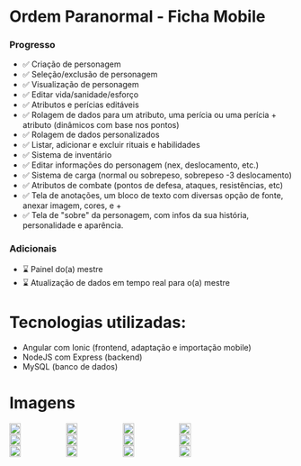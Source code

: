# Ordem Paranormal - Ficha Mobile

### Progresso

- ✅ Criação de personagem 
- ✅ Seleção/exclusão de personagem
- ✅ Visualização de personagem
- ✅ Editar vida/sanidade/esforço
- ✅ Atributos e perícias editáveis
- ✅ Rolagem de dados para um atributo, uma perícia ou uma perícia + atributo (dinâmicos com base nos pontos)
- ✅ Rolagem de dados personalizados
- ✅ Listar, adicionar e excluir rituais e habilidades
- ✅ Sistema de inventário
- ✅ Editar informações do personagem (nex, deslocamento, etc.)
- ✅ Sistema de carga (normal ou sobrepeso, sobrepeso -3 deslocamento)
- ✅ Atributos de combate (pontos de defesa, ataques, resistências, etc)
- ✅ Tela de anotações, um bloco de texto com diversas opção de fonte, anexar imagem, cores, e +
- ✅ Tela de "sobre" da personagem, com infos da sua história, personalidade e aparência.

### Adicionais

- ⌛ Painel do(a) mestre
- ⌛ Atualização de dados em tempo real para o(a) mestre

# Tecnologias utilizadas:
- Angular com Ionic (frontend, adaptação e importação mobile)
- NodeJS com Express (backend)
- MySQL (banco de dados)

# Imagens
<div style="display: flex; flex-direction: row">
    <img src="https://github.com/luczz1/ordemparanormal-mobilesheet/assets/63828861/44287f93-2725-4955-a736-d3cde88034c6" style="width: 20%"/>
    <img src="https://github.com/luczz1/ordemparanormal-mobilesheet/assets/63828861/21354434-ea9c-40ad-be78-df7464a2a861" style="width: 20%"/>
    <img src="https://github.com/luczz1/ordemparanormal-mobilesheet/assets/63828861/95138340-550f-4164-9996-614ff8f8eb6d" style="width: 20%"/>
    <img src="https://github.com/luczz1/ordemparanormal-mobilesheet/assets/63828861/eaf3bd72-5140-429c-85af-5e24e80d0ea3" style="width: 20%"/>
  </div>
  
<div style="display: flex; flex-direction: row">
    <img src="https://github.com/luczz1/ordemparanormal-mobilesheet/assets/63828861/c2254def-9abc-4c7f-87a3-522684aa98da" style="width: 20%"/>
    <img src="https://github.com/luczz1/ordemparanormal-mobilesheet/assets/63828861/481dacd1-da58-41ad-8fca-4564238e256c" style="width: 20%"/>
    <img src="https://github.com/luczz1/ordemparanormal-mobilesheet/assets/63828861/b6f28e68-526e-4f97-865f-dabe64e8d629" style="width: 20%"/>
    <img src="https://github.com/luczz1/ordemparanormal-mobilesheet/assets/63828861/e11bade7-0131-497c-8c54-27fd796dd1c8" style="width: 20%"/>
  </div>
  
  <div style="display: flex; flex-direction: row">
    <img src="https://github.com/luczz1/ordemparanormal-mobilesheet/assets/63828861/330d4f5f-cd19-4437-ae4e-7107195121c4" style="width: 20%"/>
    <img src="https://github.com/luczz1/ordemparanormal-mobilesheet/assets/63828861/bf6fae52-1de2-4cf7-ae0b-3a0ccfba4162" style="width: 20%"/>
    <img src="https://github.com/luczz1/ordemparanormal-mobilesheet/assets/63828861/2db6fa53-3467-4a0f-8440-1d20ebcfa88b" style="width: 20%"/>
    <img src="https://github.com/luczz1/ordemparanormal-mobilesheet/assets/63828861/16787b84-95c6-4b2d-839c-798bed48d0ca" style="width: 20%"/>
  </div>



